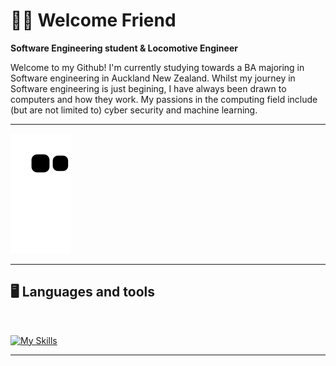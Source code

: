 # ✌🏽 Welcome Friend

**Software Engineering student & Locomotive Engineer**

Welcome to my Github! I'm currently studying towards a BA majoring in Software engineering in Auckland New Zealand. Whilst my journey in Software engineering is just begining, I have always been drawn to computers and how they work. My passions in the computing field include (but are not limited to) cyber security and machine learning.

---

![snake svg](https://github.com/Trentjm/Trentjm/blob/output/github-contribution-grid-snake.svg)


---
## <c> 🖥️ Languages and tools <c>

<br>

[![My Skills](https://skillicons.dev/icons?i=linux,cpp,swift,git,html,css)](https://skillicons.dev)

---
